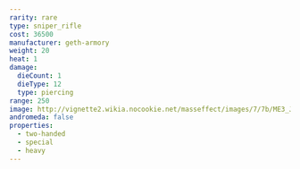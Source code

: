 ```yaml
---
rarity: rare
type: sniper_rifle
cost: 36500
manufacturer: geth-armory
weight: 20
heat: 1
damage:
  dieCount: 1
  dieType: 12
  type: piercing
range: 250
image: http://vignette2.wikia.nocookie.net/masseffect/images/7/7b/ME3_Javelin_Sniper_Rifle.png/revision/latest?cb=20120317192031
andromeda: false
properties:
  - two-handed
  - special
  - heavy
---
```


